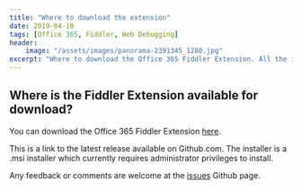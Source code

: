 ```yaml
---
title: "Where to download the extension"
date: 2019-04-10
tags: [Office 365, Fiddler, Web Debugging]
header:
    image: "/assets/images/panorama-2391345_1280.jpg"
excerpt: "Where to download the Office 365 Fiddler Extension. All the information you need is here."
---
```


<h2>Where is the Fiddler Extension available for download?</h2>

You can download the Office 365 Fiddler Extension <a href="https://aka.ms/O365FiddlerExtension" target="_blank">here</a>.

This is a link to the latest release available on Github.com. The installer is a .msi installer which currently requires administrator privileges to install.

Any feedback or comments are welcome at the <a href="https://aka.ms/O365FiddlerExtensionIssues" target="_blank">issues</a> Github page.